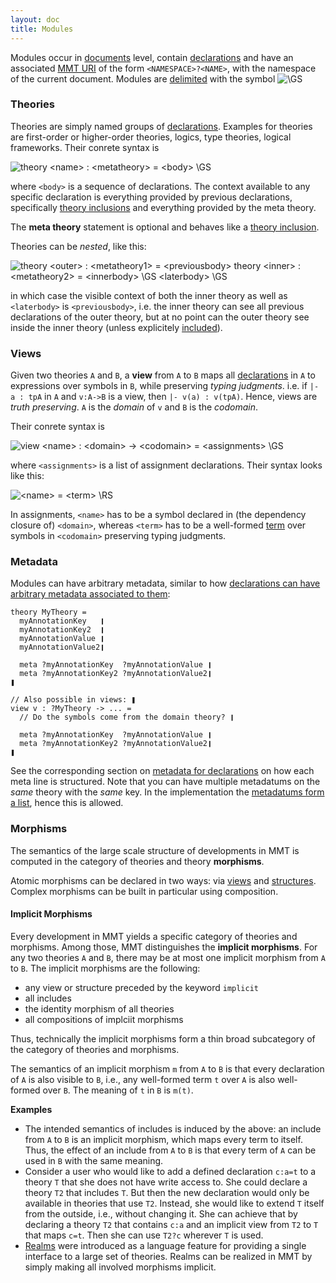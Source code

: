 ```yaml
---
layout: doc
title: Modules
---
```



Modules occur in [documents](namespaces) level, contain [declarations](declarations) and have an associated [MMT URI](../language/uris) of the form `<NAMESPACE>?<NAME>`, with the namespace of the current document. Modules are [delimited](delimiters) with the symbol ![`\GS`](../img/GS.png)

### Theories

Theories are simply named groups of [declarations](declarations). Examples for theories are first-order or higher-order theories, logics, type theories, logical frameworks. Their conrete syntax is

![`theory <name> : <metatheory> = <body> \GS`](../img/theory.png)

where `<body>` is a sequence of declarations. The context available to any specific declaration is everything provided by previous declarations, specifically [theory inclusions](declarations.html#structures) and everything provided by the meta theory.

The **meta theory** statement is optional and behaves like a [theory inclusion](declarations.html#structures).

Theories can be *nested*, like this:

![`theory <outer> : <metatheory1> =	<previousbody> theory <inner> : <metatheory2> =	<innerbody>	\GS	<laterbody> \GS`](../img/nestedtheory.png)

in which case the visible context of both the inner theory as well as `<laterbody>` is `<previousbody>`, i.e. the inner theory can see all previous declarations of the outer theory, but at no point can the outer theory see inside the inner theory (unless explicitely [included](declarations.html#structures)).

### Views

Given two theories `A` and `B`, a **view** from `A` to `B` maps all [declarations](declarations) in `A` to expressions over symbols in `B`, while preserving *typing judgments*. i.e. if `|- a : tpA` in `A` and `v:A->B` is a view, then `|- v(a) : v(tpA)`. Hence, views are *truth preserving*. `A` is the *domain* of `v` and `B` is the *codomain*.

Their conrete syntax is

![`view <name> : <domain> -> <codomain> = <assignments> \GS`](../img/view.png)

where `<assignments>` is a list of assignment declarations. Their syntax looks like this:

![`<name> = <term> \RS`](../img/assignment.png)

In assignments, `<name>` has to be a symbol declared in (the dependency closure of) `<domain>`, whereas `<term>` has to be a well-formed [term](objects) over symbols in `<codomain>` preserving typing judgments.

### Metadata

Modules can have arbitrary metadata, similar to how [declarations can have arbitrary metadata associated to them](declarations.html#metadata):

```
theory MyTheory =
  myAnnotationKey   ❙
  myAnnotationKey2  ❙
  myAnnotationValue ❙
  myAnnotationValue2❙

  meta ?myAnnotationKey  ?myAnnotationValue ❙
  meta ?myAnnotationKey2 ?myAnnotationValue2❙
❚

// Also possible in views: ❚
view v : ?MyTheory -> ... =
  // Do the symbols come from the domain theory? ❙
  
  meta ?myAnnotationKey  ?myAnnotationValue ❙
  meta ?myAnnotationKey2 ?myAnnotationValue2❙
❚
```

See the corresponding section on [metadata for declarations](declarations.html#metadata) on how each meta line is structured. Note that you can have multiple metadatums on the *same* theory with the *same* key. In the implementation the [metadatums form a list](apidoc://info.kwarc.mmt.api.metadata.MetaData), hence this is allowed.

### Morphisms

The semantics of the large scale structure of developments in MMT is computed in the category of theories and theory **morphisms**.

Atomic morphisms can be declared in two ways: via [views](modules.html#views) and [structures](declarations.html#structures).
Complex morphisms can be built in particular using composition.

#### Implicit Morphisms

Every development in MMT yields a specific category of theories and morphisms.
Among those, MMT distinguishes the **implicit morphisms**.
For any two theories `A` and `B`, there may be at most one implicit morphism from `A` to `B`.
The implicit morphisms are the following:

 * any view or structure preceded by the keyword `implicit`
 * all includes
 * the identity morphism of all theories
 * all compositions of implciit morphisms

Thus, technically the implicit morphisms form a thin broad subcategory of the category of theories and morphisms.

The semantics of an implicit morphism `m` from `A` to `B` is that every declaration of `A` is also visible to `B`, i.e., any well-formed term `t` over `A` is also well-formed over `B`.
The meaning of `t` in `B` is `m(t)`.

**Examples**

 * The intended semantics of includes is induced by the above: an include from `A` to `B` is an implicit morphism, which maps every term to itself.
  Thus, the effect of an include from `A` to `B` is that every term of `A` can be used in `B` with the same meaning.
 * Consider a user who would like to add a defined declaration `c:a=t` to a theory `T` that she does not have write access to.
   She could declare a theory `T2` that includes `T`. But then the new declaration would only be available in theories that use `T2`.
   Instead, she would like to extend `T` itself from the outside, i.e., without changing it.
   She can achieve that by declaring a theory `T2` that contains `c:a` and an implicit view from `T2` to `T` that maps `c=t`.
   Then she can use `T2?c` wherever `T` is used.
 * [Realms](https://link.springer.com/content/pdf/10.1007/978-3-319-08434-3_19.pdf) were introduced as a language feature for providing a single interface to a large set of theories. Realms can be realized in MMT by simply making all involved morphisms implicit.
